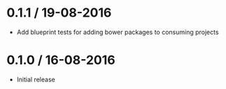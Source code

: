# 0.1.1 / 19-08-2016

- Add blueprint tests for adding bower packages to consuming projects


# 0.1.0 / 16-08-2016

- Initial release
